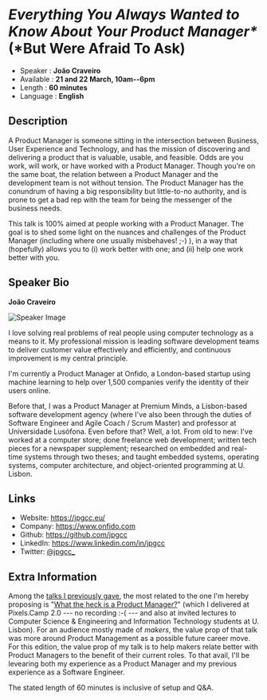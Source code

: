 _Everything You Always Wanted to Know About Your Product Manager*_ (*But Were Afraid To Ask)
=========================

* Speaker   : **João Craveiro**
* Available : **21 and 22 March, 10am--6pm**
* Length    : **60 minutes**
* Language  : **English**

Description
-----------

A Product Manager is someone sitting in the intersection between Business, User Experience and Technology, and has the mission of discovering and delivering a product that is valuable, usable, and feasible. Odds are you work, will work, or have worked with a Product Manager. Though you're on the same boat, the relation between a Product Manager and the development team is not without tension. The Product Manager has the conundrum of having a big responsibility but little-to-no authority, and is prone to get a bad rep with the team for being the messenger of the business needs.

This talk is 100% aimed at people working with a Product Manager. The goal is to shed some light on the nuances and challenges of the Product Manager (including where one usually misbehaves! ;-) ), in a way that (hopefully) allows you to (i) work better with one; and (ii) help one work better with you.

Speaker Bio
-----------

**João Craveiro**

![Speaker Image](https://raw.githubusercontent.com/jpgcc/jpgcc.github.io/master/img/me.jpg)

I love solving real problems of real people using computer technology as a means to it. My professional mission is leading software development teams to deliver customer value effectively and efficiently, and continuous improvement is my central principle.

I'm currently a Product Manager at Onfido, a London-based startup using machine learning to help over 1,500 companies verify the identity of their users online.

Before that, I was a Product Manager at Premium Minds, a Lisbon-based software development agency (where I've also been through the duties of Software Engineer and Agile Coach / Scrum Master) and professor at Universidade Lusófona. Even before that? Well, a lot. From old to new: I've worked at a computer store; done freelance web development; written tech pieces for a newspaper supplement; researched on embedded and real-time systems through two theses; and taught embedded systems, operating systems, computer architecture, and object-oriented programming at U. Lisbon.

Links
-----

* Website: https://jpgcc.eu/
* Company: https://www.onfido.com
* Github: https://github.com/jpgcc
* LinkedIn: https://www.linkedin.com/in/jpgcc
* Twitter: [@jpgcc_](https://twitter.com/jpgcc_)

Extra Information
-----------------

Among the [talks I previously gave](https://jpgcc.eu/talks/), the most related to the one I'm hereby proposing is "[What the heck is a Product Manager?](https://docs.google.com/presentation/d/1yddHtvWbsGVhFpy2x28o5a0_LsHfczGFnL50HltwaJQ/edit?usp=sharing)" (which I delivered at Pixels.Camp 2.0 --- no recording :-( --- and also at invited lectures to Computer Science & Engineering and Information Technology students at U. Lisbon). For an audience mostly made of *makers*, the value prop of that talk was more around Product Management as a possible future career move. For this edition, the value prop of my talk is to help makers relate better with Product Managers to the benefit of their current roles. To that avail, I'll be levearing both my experience as a Product Manager and my previous experience as a Software Engineer.

The stated length of 60 minutes is inclusive of setup and Q&A.